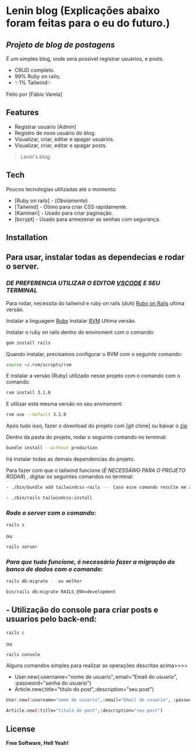 # Lenin blog (Explicações abaixo foram feitas para o eu do futuro.)
## _Projeto de blog de postagens_

É um simples blog, onde será possivel registrar usuários, e posts.

- CRUD completo.
- 99% Ruby on rails;
- ✨1% Tailwind✨


Feito por [Fábio Varela] 


## Features

- Registrar usuário (Admin)
- Registro de novo usuário do blog.
- Visualizar, criar, editar e apagar usuários.
- Visualizar, criar, editar e apagar posts.



> Lenin's blog


## Tech

Poucos tecnologias utilizadas até o momento:

- [Ruby on rails] - (_Obviamente_)
- [Tailwind] - Ótimo para criar CSS rapidamente.
- [Kaminari] - Usado para criar paginação.
- [bcrypt] - Usado para armezenar as senhas com segurança.

## Installation

## Para usar, instalar todas as dependecias e rodar o server.

### _DE PREFERENCIA UTILIZAR O EDITOR [VSCODE](https://code.visualstudio.com/) E SEU TERMINAL_

Para rodar, necessita do tailwind e ruby on rails  (_duh_) [Ruby on Rails](https://rubyonrails.org/) ultima versão.


Instalar a linguagem [Ruby](https://www.ruby-lang.org/pt/)
Instalar [RVM](https://rvm.io/) Ultima versão.


Instalar o ruby on rails dentro do enviroment com o comando:

```sh
gem install rails
```


Quando instalar, precisamos configurar o RVM com o seguinte comando: 

```sh
source ~/.rvm/scripts/rvm 
```


E instalar a versão [Ruby] utilizado nesse projeto com o comando com o comando: 


```sh
rvm install 3.1.0
```

E utilizar está mesma versão no seu enviroment: 


```sh
rvm use --default 3.1.0
```


Após tudo isso, fazer o download do projeto com [git clone] ou baixar o [zip](https://github.com/FabioVV/lenin-blog/archive/refs/heads/main.zip)

Dentro da pasta do projeto, rodar o seguinte comando no terminal: 

```sh
bundle install --without production
```
Irá instalar todas as demais dependencias do projeto.


Para fazer com que o tailwind funcione (_É NECESSÁRIO PARA O PROJETO RODAR_) , digitar os seguintes comandos no terminal: 

```sh
- ./bin/bundle add tailwindcss-rails --- Caso esse comando resulte em algum tipo de erro, ignorar e executar o próximo.

- ./bin/rails tailwindcss:install
```

### _Rode o server com o comando:_

```sh
rails s 
```
ou

```sh
rails server 
```
### _Para que tudo funcione, é necessário fazer a migração do banco de dados com o comando:_

```sh
rails db:migrate -  ou melhor

bin/rails db:migrate RAILS_ENV=development
```

## - Utilização do console para criar posts e usuarios pelo back-end:

```sh
rails c
```
ou

```sh
rails console
```

Alguns comandos simples para realizar as operações descritas acima>>>>

- User.new(:username="nome de usuario",:email="Email do usuario", :password="senha do usuario")
- Article.new(:title="titulo do post",:description="seu post")

```sh
User.new(:username="nome de usuario",:email="Email do usuario", :password="senha do usuario")

Article.new(:title="titulo do post",:description="seu post")
```


## License

**Free Software, Hell Yeah!**
